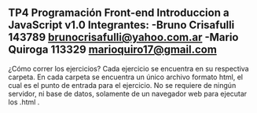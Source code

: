 TP4 Programación Front-end 
Introduccion a JavaScript
v1.0
Integrantes: 
-Bruno Crisafulli 143789 brunocrisafulli@yahoo.com.ar
-Mario Quiroga  113329 marioquiro17@gmail.com
--------------------------------------------
¿Cómo correr los ejercicios?
Cada ejercicio se encuentra en su respectiva carpeta.
En cada carpeta se encuentra un único archivo formato html, el cual es el punto de entrada para el ejercicio.
No se requiere de ningún servidor, ni base de datos, solamente de un navegador web para ejecutar los .html .
